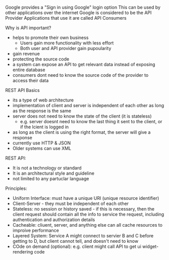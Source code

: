 Google provides a "Sign in using Google" login option
This can be used by other applications over the internet
Google is considered to be the API Provider
Applications that use it are called API Consumers

Why is API important?
- helps to promote their own business
	- Users gain more functionality with less effort
	- Both user and API provider gain pupoularity
- gain revenue
- protecting the source code
- a system can expose an API to get relevant data instead of exposing entire database
- consumers dont need to know the source code of the provider to access their data

REST API Basics
- its a type of web architecture
- implementation of client and server is independent of each other as long as the response is the same
- server does not need to know the state of the client (it is stateless)
	- e.g. server doesnt need to know the last thing it sent to the client, or if the lcient is logged in
- as long as the client is using the right format, the server will give a response
- currently use HTTP & JSON
- Older systems can use XML

REST API:
- It is not a technology or standard
- It is an architectural style and guideline
- not limited to any partuclar language

Principles:
- Uniform Interface: must have a unique URI (unique resource identifier)
- Client-Server - they must be independent of each other
- Stateless: no session or history saved - if this is necessary, then the client request should contain all the info to service the request, including authentication and authorization details
- Cacheable: cliuent, server, and anything else can all cache resources to improive performance
- Layered System: Service A might connect to servier B and C before getting to D, but client cannot tell, and doesn't need to know
- COde on demand (optional): e.g. client might call API to get ui widget-rendering code